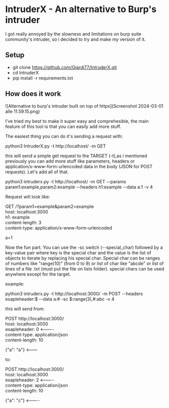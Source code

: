# IntruderX - An alternative to Burp's intruder

I got really annoyed by the slowness and limitations on burp suite community's intruder, so i decided to try and make my version of it.

## Setup

- git clone https://github.com/Giardi77/IntruderX.git
- cd IntruderX
- pip install -r requirements.txt

## How does it work

![Alternative to burp's intruder built on top of httpx](Screenshot 2024-03-01 alle 11.59.15.png)

I've tried my best to make it super easy and comprehesible, the main feature of this tool is that you can easily add more stuff.

The easiest thing you can do it's sending a request with: 

python3 IntruderX.py -t http://localhost/ -m GET

this will send a simple get request to the TARGET (-t),as i mentioned previously you can add more stuff like parameters, headers or application/x-www-form-urlencoded data in the body (JSON for POST requests).
Let's add all of that.

python3 intruderx.py -t http://localhost/ -m GET --params param1:example,param2:example --headers h1:example --data a:1 -v 4

Request will look like:

GET /?param1=example&param2=example<br />
host: localhost:3000<br />
h1: example<br />
content-length: 3<br />
content-type: application/x-www-form-urlencoded<br />

a=1<br />

Now the fun part.
You can use the -sc switch (--special_char) followed by a key-value pair where key is the special char and the value is the list of objects to iterate by replacing his special char.
Special char can be ranges of numbers like "range(10)" (from 0 to 9) or list of char like "abcde" or list of lines of a file .txt (must put the file on lists folder).
special chars can be used anywhere except for the target.

example:

python3 intruderx.py -t http://localhost:3000/ -m POST --headers exapleheader:$ --data a:# -sc $:range(3),#:abc -v 4

this will send from: 

POST http://localhost:3000/<br />
host: localhost:3000<br />
exapleheader: 0       <----<br />
content-type: application/json<br />
content-length: 10<br />

{"a": "a"}  <--- <br />


to:


POST http://localhost:3000/<br />
host: localhost:3000<br />
exapleheader: 2       <----<br />
content-type: application/json<br />
content-length: 10<br />

{"a": "c"}     <----<br />
